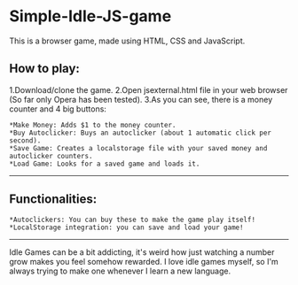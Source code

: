 # Simple-Idle-JS-game

This is a browser game, made using HTML, CSS and JavaScript.

## How to play:

1.Download/clone the game.
2.Open jsexternal.html file in your web browser (So far only Opera has been tested).
3.As you can see, there is a money counter and 4 big buttons:

	*Make Money: Adds $1 to the money counter.
	*Buy Autoclicker: Buys an autoclicker (about 1 automatic click per second).
	*Save Game: Creates a localstorage file with your saved money and autoclicker counters.
	*Load Game: Looks for a saved game and loads it.
---
## Functionalities:

	*Autoclickers: You can buy these to make the game play itself!
	*LocalStorage integration: you can save and load your game!

---
Idle Games can be a bit addicting, it's weird how just watching a number grow makes
you feel somehow rewarded. I love idle games myself, so I'm always trying to make one
whenever I learn a new language.